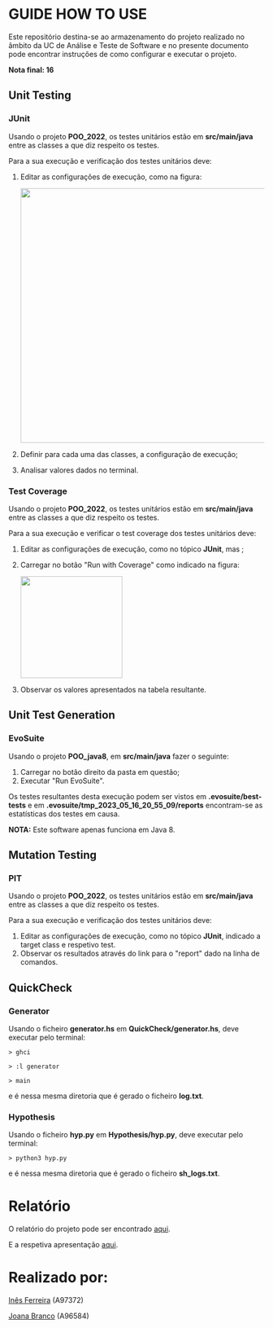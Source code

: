 # GUIDE HOW TO USE
Este repositório destina-se ao armazenamento do projeto realizado no âmbito da UC de Análise e Teste de Software e no presente documento pode encontrar instruções de como configurar e executar o projeto.

**Nota final: 16**

## Unit Testing
### JUnit
Usando o projeto **POO_2022**, os testes unitários estão em **src/main/java** entre as classes a que diz respeito os testes.

Para a sua execução e verificação dos testes unitários deve:
1. Editar as configurações de execução, como na figura:

      <img src="https://github.com/venicexbish/ATS_PROJECT/blob/main/imagens/junit1.png" width="500" />


2. Definir para cada uma das classes, a configuração de execução;
3. Analisar valores dados no terminal.



### Test Coverage
Usando o projeto **POO_2022**, os testes unitários estão em **src/main/java** entre as classes a que diz respeito os testes.

Para a sua execução e verificar o test coverage dos testes unitários deve:
1. Editar as configurações de execução, como no tópico **JUnit**, mas ;




2. Carregar no botão "Run with Coverage" como indicado na figura:

    <img src="https://github.com/venicexbish/ATS_PROJECT/blob/main/imagens/testcoverage.png" width="200" />

    
    
  
3. Observar os valores apresentados na tabela resultante.

## Unit Test Generation
### EvoSuite
Usando o projeto **POO_java8**, em **src/main/java** fazer o seguinte:
1. Carregar no botão direito da pasta em questão;
2. Executar "Run EvoSuite".

Os testes resultantes desta execução podem ser vistos em **.evosuite/best-tests** e em **.evosuite/tmp_2023_05_16_20_55_09/reports** encontram-se as estatísticas dos testes em causa.

**NOTA:** Este software apenas funciona em Java 8.

## Mutation Testing
### PIT
Usando o projeto **POO_2022**, os testes unitários estão em **src/main/java** entre as classes a que diz respeito os testes.

Para a sua execução e verificação dos testes unitários deve:
1. Editar as configurações de execução, como no tópico **JUnit**, indicado a target class e respetivo test.
2. Observar os resultados através do link para o "report" dado na linha de comandos.



## QuickCheck
### Generator
Usando o ficheiro **generator.hs** em **QuickCheck/generator.hs**, deve executar pelo terminal:

```
> ghci

> :l generator

> main
```
e é nessa mesma diretoria que é gerado o ficheiro **log.txt**.



### Hypothesis
Usando o ficheiro **hyp.py** em **Hypothesis/hyp.py**, deve executar pelo terminal:

```> python3 hyp.py```

e é nessa mesma diretoria que é gerado o ficheiro **sh_logs.txt**.

# Relatório
O relatório do projeto pode ser encontrado [aqui](https://github.com/venicexbish/ATS_PROJECT/blob/main/relat%C3%B3rio.pdf).

E a respetiva apresentação [aqui](https://github.com/venicexbish/ATS_PROJECT/blob/main/Apresentacao.pdf).



# Realizado por:
[Inês Ferreira](https://github.com/venicexbish) (A97372) 

[Joana Branco](https://github.com/joanabranco) (A96584)


